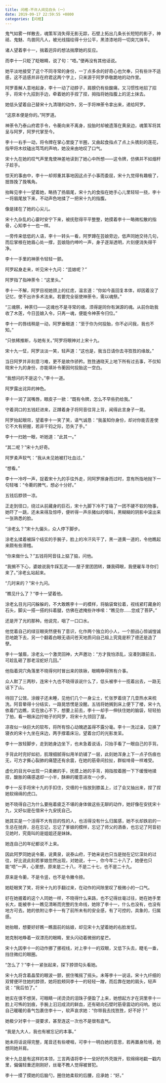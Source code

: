 ```yaml
---
title: 问棺-不许人间见白头（一）
date: 2019-09-17 22:59:55 +0800
categories: [问棺]
---
```


鬼气如雾一样散去，魂策军消失得无影无踪，石壁上拓出几条长长短短的影子，神祗、鬼魅、鸟兽同凡人，被光线描绘得十分公平，黑漆漆地将一切突兀抹平。

诸人望着李十一，揣着迥异的想法揣摩她的反应。

而李十一只眨了眨眼睛，说了句：“唔。”便再没有其他话说。

她平淡地接受了这个不同寻常的身份，一丁点多余的好奇心也欠奉，只有些许不适感，这不适感并非在府君这两个字上，只来源于阿罗恭敬跪地的动作里。

阿罗善解人意地起身，李十一动了动脖子，肩膀仍有些酸痛，又习惯性地招了招手，将宋十九招到手边，牵着她的手捏了捏，拇指将她指腹上的泥土抹去。

她低头望着自己替宋十九清理的动作，另一手将神荼令拿出来，递给阿罗。

“这原本便是你的。”阿罗道。

神荼令乃泰山府君手令，令蘅向来不离身，投胎时却被遗落在黄泉边，魂策军将其呈与阿罗，阿罗代掌至今。

李十一右手一动，将令牌在掌心里旋了半圈，又曲起食指点了点上头镌刻的莲花，指甲将木纹磕出笃笃的声响，她没来由地叹了口气。

宋十九在她的叹气声里鬼使神差地读到了她心中所想——这令牌，仿佛并不如烟杆子趁手。

惊天的事由中，李十一却郑重其事地因这点子小事而委屈，宋十九觉得有趣极了，抿唇挽了挽嘴角。

抬眸见李十一望着她，略扬了扬眉尾，宋十九的食指在她手心儿里轻轻一挠，李十一将眉尾放下来，不动声色地揉了一把宋十九的指腹。

像是揉在了她的心尖儿。

宋十九杂乱的心霎时安宁下来，被抚慰得平平整整，她摸着李十一略微松散的指骨，心知李十一也一样。

一旁传来低低的人语，李十一转头一看，阿罗蹲在芸娘旁边，低声同她交待几句，而后掌根在她眉心处一撑，芸娘隐约呻吟一声，身子逐渐透明，片刻便消失得干净。

李十一手里的神荼令轻轻一颤。

阿罗起身走来，听见宋十九问：“芸娘呢？”

阿罗指了指神荼令：“这里头。”

李十一不解，阿罗目视她颈上的红痣，温言道：“你如今虽回复本体，却因着没了记忆，使不出许多术法来。若要完全驱使神荼令，需以魂祭。”

“三魂祭，神荼归——这魂也不是寻常的魂，须得是同你有渊源的魂。从前你助我收了木莲，今日芸娘入令，只再一魂，便能令神荼令归位。”

李十一的唇线稍是一动，阿罗垂眼道：“至于你为何投胎，你不必问我，我也不知。”

“只依稀推断，与她有关。”阿罗将眼神对上宋十九。

宋十九一怔，阿罗淡淡一笑，轻声道：“这也是，我当日请你去寻狌狌的缘故。”

当日阿罗并非刻意刁难，更不是故作骄矜。狌狌通晓天上地下所有过去事，不仅知晓宋十九的身份，亦能填补令蘅因何投胎这一空白。

“我想问的不是这个。”李十一道。

阿罗露出诧异的神色。

李十一润了润嘴唇，眼皮子一掀：“既有令牌，怎么不早些扔给我。”

守着洞口的五钱赶进来，正蹲着身子将阿音往背上背，闻得此言身子一晃。

阿罗抬起眼帘，望着李十一笑了笑，语气诚恳：“我虽知你身份，却对你能否差使它不大有把握，若非千钧之际，恐失了手。”

李十一扫她一眼，听她道：“此其一。”

“其二呢？”宋十九好奇。

阿罗柔声软气：“我从未见她被打吐血过。”

“想看。”

李十一冷哼一声，捉着宋十九的手往外走，同阿罗擦身而过时，意有所指地抛下一句轻嗤：“令蘅的脾气，想必十分好。”

五钱后脖颈一凉。

正走到径口，绕过从前藏身的巨石，宋十九脚下冷不丁硌了一团不硬不软的物事，她吓了一跳，还未来得及惊呼，便听得一声杀猪似的嚎叫，黑糊糊的阴影中滚出来一张熟悉的脸。

“涂老幺？”宋十九偏头，众人停下脚步。

涂老幺揉着被踩个结实的手腕子，脸上的冷汗风干了，黑一道黄一道的，令他瞧起来颇有些滑稽。

“你来做什么？”五钱将阿音往上掂了掂，问他。

“我搁不下心，婆娘说我牛踩瓦泥——屋子里团团转，嫌我碍眼，我便雇车寻你们来了。”涂老幺站起来。

“几时来的？”宋十九问。

”瞧见什么了？“李十一望着他。

涂老幺目光闪闪躲躲的，不大敢瞧李十一的模样，将脑袋耷拉着，视线紧盯藏身的石头，脚尖一搭一搭的抖着腿，仿佛在遮掩些许哆嗦：“瞧见你……您成了菩萨。”

还是开了光的那种。他说完，咽了一口口水。

他觉着自己的绿豆眼突然便有了意识，化作两个独立的小人，一个胆战心惊诚惶诚恐地跪下去，另一个翻着白眼无语问苍天地质问自己祖上究竟是积了德还是造了孽。

李十一皱眉，涂老幺一个激灵回神，大声邀功：“方才我怕添乱，没凑到跟前去，可趁乱砸了那老淫蛇好几回。”

他指着洞穴角落里不晓得何时冒出来的铁锹，眼睛睁得煞有介事。

众人默了三两秒，连宋十九也不晓得该说什么了，低头被李十一揽着出去，一路无话下了山。

待回了公馆，涂嫂子还未睡，见他们几个一身尘土，忙张罗着烧了几壶热水来梳洗。阿音晕得十分结实，一路晃悠愣是没醒。五钱将她搁到床上便下了楼，宋十九依着门边瞧，实在放心不下，想要上前去，李十一却手一伸扶住她的脑袋，轻轻拍了拍，看一眼床边拧帕子的阿罗，将宋十九领回了屋。

凉夜似一块巨大的软布，将所有惊心动魄遮盖得不露分毫。李十一洗过澡，见换了寝衣的宋十九坐在床边，两手撑着床沿，望着台灯的光影发呆。

李十一放轻脚步，走到她身边坐下，也未急着说话，只抬手看了一眼自己的手背。

手背此时完好如初，肌理细腻得似用羊奶铺了一层，此刻她浑身上下一点子伤痕也无，可方才撕心裂肺的痛楚还有余震，在她的筋骨间拉扯，群蚁啃骨一样难受。

虚化的目光中出现一只柔嫩的手，抚摸上她的手背，拇指按着圈一下下缓慢地揉捏，酸胀的痛感退却一小半，酥麻的暖意进攻一小步。

李十一反手将宋十九的手扣住，交缠的十指放到膝盖上，过了会又抽出来，捏了捏她软绵绵的虎口。

她不晓得自己为什么要拖着疲乏不堪的身体做这些无聊的动作，她好像在安抚宋十九，又好似是在借宋十九安抚自己。

她其实是一个活得不大有目的性的人，也活得没有什么归属感，她不长却跌宕的一生总在抛弃，总在忘记，忘记了爹娘的模样，忘记了师父的酒香，也忘记了阿音初见她时，究竟叫的是姐姐还是妹妹。

她连自己的年纪都说不上来。

因此阿罗同她说令蘅，说黄泉，说泰山府，于她来说也只当是抛在记忆深处的过往，好比说此刻若爹娘忽然出现，对她说，十一，你今年二十八了，她便也只能“唔”一声，心里想，原来是二十八，不是二十七，也不是二十九。

原来是令蘅，不是令竖，也不是令撇令捺。

她眨眼笑了笑，将宋十九的手翻过来，在动作的间隙里叹了极微小的一口气。

好在她握着的这个人同她一样，不晓得什么来路，也不记得丝毫过往，她在她手里长大，能被李十一瞧见清晰而完整的生命线，她除了李十一，什么也没有，也没有地方可去。她的依附让李十一有了前所未有的安全感，有了可控的，具象的，归属感。

她抬眼，想要好好瞧一瞧面前的姑娘，却见宋十九望着她的右脸发怔。

她克制地睁着一双漂亮的眼睛，里头闪动着微弱的星芒。

宋十九因李十一的动作挪了挪视线，对上李十一的双眼，又低下头去，睫毛一垂，挡住微红的眼圈。

“怎么了？”李十一紧张起来，探下脖颈勾头看她。

宋十九将含着晶莹的眼波一颤，抿住嘴摇了摇头。未等李十一说话，宋十九纤细的双臂便环住她的脖颈，她将脸颊同李十一的轻轻一蹭，而后靠在她的肩头，轻声说：“我后怕了。”

她实在很不想哭，可眼睛一闭烫烫的泪珠子便盈了上来，她想起方才在洞里李十一脸上可怖的划痕，手腕上汩汩成流的鲜血，还有砸向石壁时筋骨震动的闷响。她以自己暖暖的香气包裹住李十一，软声哀求她：“你带我去找狌狌，好不好？”

她极少对李十一提要求，甚至连这一次也不是很有底气。

“我是九大人，我也有被忘记的本事。”

她未将话说得完整，尾音还有些哽咽，可李十一明白她的意思，若再置身险境，她想同她并肩。

宋十九总是有这样的本领，三言两语将李十一垒好的外壳拨开，软绵绵地戳一戳内里，偏偏轻重还刚刚好，丝毫不教人觉得被冒犯。

李十一摸了摸她的后脑勺，圈住她柔软的后腰，应承她：“好。”

